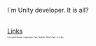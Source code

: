 <p>I`m Unity developer. It is all?</p>
<br>
<a href="https://linktr.ee/FiolDoll">Links</a>
<br>
<p style="font-size: 30%">I`m losted human. I want pain. Pain. Hehehe. Why? Pain - it is life.</p>

